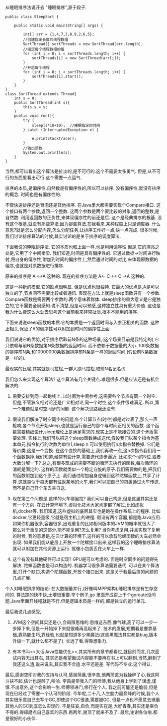 从睡眠排序法说开去
"睡眠排序",源于段子.
```
public class SleepSort {  
	
    public static void main(String[] args) {  
    	
        int[] arr = {1,4,7,3,8,9,2,6,5};
        //创建指定长度的线程数组
        SortThread[] sortThreads = new SortThread[arr.length];  
        //指定每个线程数组的值
        for (int i = 0; i < sortThreads.length; i++) {  
            sortThreads[i] = new SortThread(arr[i]);  
        } 
        //开启每个线程
        for (int i = 0; i < sortThreads.length; i++) {  
            sortThreads[i].start();  
        }  
    }  
}  
class SortThread extends Thread{  
    int s = 0;  
    public SortThread(int s){  
        this.s = s;  
    }  
    public void run(){  
        try {  
            sleep(s*10+10);  //睡眠指定的时间
        } catch (InterruptedException e) {  
              
            e.printStackTrace();  
        }  
        //输出该数
        System.out.println(s);  
    }  
}  

```

当然,都可以看出这个算法是扯淡的,是不可行的.这个不需要太多勇气.
但是,从不可行的东西里看出可行.这个需要一点运气.

排序的本质,是偏序性.自然数是有偏序性的,所以可以排序.
没有偏序性,就没有排序的概念.
时间也是有偏序性的.

不管快速排序还是冒泡还是其他排序.
在Java里大都需要实现个Compare接口.
这个接口有两个参数,返回一个整数.
这两个参数是两个要比较的对象,返回的整数,是自然数.
利用返回数的正负性,来体现偏序性的前还是后.
这个是经典排序的根基.
没有这个根基,就没有那些算法.因为那些算法,在我看来,某种程度上只是调度器.
什么意思?就是怎么分配内存,怎么分配任务,让排序工作好一点,快一点完成.
很多时候,我们讨论排序算法的时候,其实讨论的是关于排序的调度算法.

下面我说的睡眠排序法.
它的本质也和上面一样,也是利用偏序性.但是,它的漂亮之处是,它用了个中间桥梁.
我们知道,时间是具有偏序性的.
它通过数据->时间进行映射,将自身的偏序性,附加到时间的偏序性上,然后通过时间的对比,来体现原数据的偏序,也就是对原数据进行排序.

原来的排序是 A <->A 这种的.
现在的排序方法是 A<- C <-> C ->A 这种的.

这是一种新的模型.它的缺点很明显. 但是优点也很独特.
它最大的优点是,A是可以独立的了,节点间不需要比较或者通讯. 表现在方法上就是sleep函数只有一个参数.
Compare函数是需要两个参数的.两个意味着群体.
sleep排序的重大意义是它是独立的,它不需要全局感知.说不清楚,但是可以预感,这种独立性具有重大价值.
这也是我为什么费这么大劲去思考这个目前看来非常扯淡,根本不能用的排序.


下面来说说sleep函数的本质.它的本质是一个返回时间与入参正相关的函数.
这种正相关,保证了A的偏序性可以附加到时间的偏序性上面.

我们说说它的优势,对于排序后取前N条的这种场景,(这个场景目前是我特定的),它只依赖与前N条数据第N条数据的返回时间.
而不依赖于数据量的大小.
100条数据的排序前N条,和10000000条数据排序前N条是一样的返回时间,(假设前N条数据是一样的).

最现实的比喻,其实就是马拉松,一群人跑马拉松,取前N名记名词.

我们怎么来实现这个算法?
这个算法有几个关键点.难题很多.但是应该还是有机会解决的.
1. 需要安排到同一起跑线上.
以时间为中间参考,这需要各个节点有同一个时空. 但是,不管狭义相对论还是广义相对论,同一个时空,这个条件很难满足.
所以,第一个难题就是时空同步的问题.
这个解决思路我还没有.

2. 假设我们解决了时空同步的问题,各个计算节点(时空)都是对过表了,那么一声枪响,各个节点开始sleep,也就是运行自己的那个与时间正相关的函数.
这个函数需要精细设计,sleep理论上是满足需求的,现实上是不能接受的.这个矛盾需要处理.
实践上,我们可以把这个sleep函数换成迭代,假设我们以某个指令为基本单元,指令执行的次数为单位1,sleep n 可以使用执行n次指令替换掉. 它们是等价类,这是一个变换.
在这个变换的基础上,我们再改一点,这n次指令我们用一个函数换掉,我们知道,经常有些计算,需要迭代逐步逼近.
比如求个π的N位.或者大数分解一下? 总之,有很多现成的需要不断的循环去执行的函数,每次循环的消耗是固定的.
这样的函数就类似一个稳定自旋的原子.我们需要做的是,把我们的函数附加到这个原子上.
我们通过附加自身逻辑到这种陀螺函数上,共享了计算.这就类似于每天都有往返某地的火车,我们可以把自己的包裹通过火车传送,
而不是自己开个车去亲自送.

3. 现在第三个问题是,这样的火车哪里找?
我们可以自己构造,但是这里其实还是有一个方向.
在云计算环境下,虚拟化技术大家肯定都了解过,比如虚拟机,docker等.
我们知道,这些虚拟的底层其实也是跑在操作系统上的程序. 比如docker,它更轻量级,它就是宿主机上的进程.
假设有两个容器,都是跑Java应用.如果你机器很多,容器很多,出现重复的比如相同版本的JVM的概率就很大了.
那么对于重复的这部分,能不能复用?怎么复用? 当你考虑复用,并且实现了复用的时候.
我的意思是,在云计算的环境下,这样的可以承载陀螺函数的火车必然会出现.
如果我们能从底层上开放一个陀螺接口出来,这样我的这个睡眠排序算法就可以附加在其他资源上运行.
就像小包裹丢在火车上一样.

4. 这个有没有其他硬件可以实现?
    GPU是可以考虑的.
    但是时空同步的问题得先解决.
    陀螺函数也是可以构造的. 机器学习很多算法需要迭代. 可以在某个算法里,打开个缺口,构造个陀螺函数,开放个接口出来.
这是关于我最后提的问题的几点扩展.

个人对睡眠排序的结论:
在大数据量并行,(好像叫MPP架构),睡眠排序是有生存空间的. 
算法跑的快不快,土壤很重要.举个例子,go 里面开成百上千个goroute没问题,Java里面开线程就是不行.但是逻辑本质是一样的,都是独立的运行单元.

最后我说几点感受,
1. JVM这个空间其实还是小,会局限思维的.思维这东西,像气球,高了可以一步一步掉下来,但是一开始掉下来就很难再高起来了.
    技术的发展,短期看是要靠基础,靠熟能生巧,靠经验,也就是知道多少黑魔法(这些黑魔法其实都是bug,版本升级一下,就什么都不是了),
    长远了看,得靠想象力.

2. 有本书叫<<大话Java性能优化>>,其实所有的章节都看过,就目前而言,几次面试内容无出其右,
其实还是希望面试内容能不要再在书上可以翻到.当然,翻到了我还这么渣,说来说去,其实我不合适.水平还是差.
写代码不专业.这个得认.

最后,感谢空印对我的支持与认可,感谢简襄,很辛苦,他两简直为我操碎了心,我这阿斗扶不起,估计也是醉了,哈哈.
李禹是带我入门的师傅,我从他身上学到了谦虚,谨慎.不出意外,这个会影响一生.师傅领进门,修行在个人.
我之前可能还是脆弱,但是现在已经过了需要一个认可的阶段.
今年呢,二十八,人生脑力最巅峰的时候,我个人其实很乐意自己去写个GC,即使这个GC很渣,需要被GC,
但是一点也不愿意去琢磨其他人的GC到底怎么实现的.
不是狂妄,自负,而是实在是,大好青春,其实还是辜负不得的.得琢磨点自己喜欢的东西.再两年,谢顶了就来不及了.
最后,谢谢各位啦.都是很好的小伙伴.
